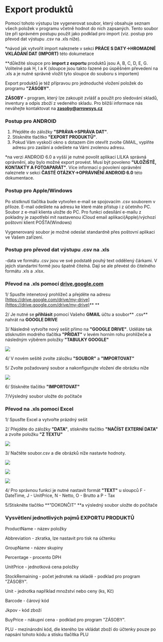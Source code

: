 # Export produktů

Pomocí tohoto výstupu lze vygenerovat soubor, který obsahuje seznam všech položek v programu včetně hodnot do nich zapsaných. Tento soubor lze při správném postupu použít jako podklad pro import \(viz. postup pro převod dat výstupu .csv na .xls níže\).

\*návod jak vytvořit import naleznete v sekci **PRÁCE S DATY-&gt;HROMADNÉ VKLÁDÁNÍ DAT \(IMPORT\)** této dokumetace

\*\*důležité sloupce pro **import z exportu** produktů jsou A, B, C, D, E, G. Volitelné pak H, I a K \(sloupce jsou takto řazené po úspěšném převedení na .xls a je nutné správně vložit tyto sloupce do souboru s importem\)

Export produktů je též přípravou pro jednoduché vložení položek do programu **"ZÁSOBY"**.

**ZÁSOBY -** program, který lze zakoupit zvlášť a použít pro sledování skladů, inventury a odpis zboží z vedeného skladu. Pro bližší informace nás neváhejte kontaktovat na **zasoby@arrowsys.cz**

### Postup pro ANDROID

1. Přejděte do záložky **"SPRÁVA-&gt;SPRÁVA DAT"**.
2. Stiskněte tlačítko **"EXPORT PRODUKTŮ"**.
3. Pokud Vám vyskočí okno s dotazem čím otevřít zvolte GMAIL, vyplňte adresu pro zaslání a odešlete na Vámi zvolenou adresu.

\*na verzi ANDROID 6.0 a vyšší je nutné povolit aplikaci LILKA správná oprávnění, aby bylo možné export provést. Musí být povoleno **"ULOŽIŠTĚ, KONTAKTY A FOTOAPARÁT"**. Více informací o povolení oprávnění naleznete v sekci **ČASTÉ OTÁZKY-&gt;OPRÁVNĚNÍ ANDROID 6.0** této dokumentace.

### Postup pro Apple/Windows

Po stistknutí tlačítka bude vytvořen e-mail se spojovacím .csv souborem v příloze. E-mail odešlete na adresu ke které máte přístup i z účetního PC. Soubor z e-mail klienta uložte do PC. Pro funkci odesílání e-mailu z pokladny je zapotřebí mít nastavenou iCloud email aplikaci\(Apple\)/výchozí poštovní klient POŠTA\(Windows\)

Vygenerovaný soubor je možné odeslat standardně přes poštovní aplikaci ve Vašem zařízení.

### Postup pro převod dat výstupu .csv na .xls

-data ve formátu .csv jsou ve své podstatě pouhý text oddělený čárkami. V jejich standartní formě jsou špatně čitelná. Dají se ale převést do čitelného formátu .xls a .xlsx.

### Převod na .xls pomocí [drive.google.com](https://drive.google.com/drive/my-drive)

1/ Spusťte intenetový prohlížeč a přejděte na adresu [https://drive.google.com/drive/my-drive](https://drive.google.com/drive/my-drive)** **

2/ Je nutné se **přihlásit** pomocí Vašeho **GMAIL** účtu a soubor** .csv** nahrát na **GOOGLE DRIVE**

3/ Následně vytvořte nový sešit přímo na **"GOOGLE DRIVE"**. Uděláte tak stisknutím modrého tlačítka **"PŘIDAT"** v levém horním rohu prohlížeče a následným výběrem položky **"TABULKY GOOGLE"**

![](/assets/exportgoogle1.jpg)

4/ V novém sešitě zvolte záložku **"SOUBOR"** a **"IMPORTOVAT"**

5/ Zvolte požadovaný soubor a nakonfigurujte vložení dle obrázku níže

![](/assets/exportgoogle2.JPG)

6/ Stiskněte tlačítko **"IMPORTOVAT"**

7/Výsledný soubor uložte do počítače

### Převod na .xls pomocí Excel

1/ Spusťte Excel a vytvořte prázdný sešit

2/ Přejděte do záložky **"DATA"**, stiskněte tlačítko **"NAČÍST EXTERNÍ DATA"** a zvolte položku **"Z TEXTU"**

![](/assets/Exportexcell1.jpg)

3/ Načtěte soubor.csv a dle obrázků níže nastavte hodnoty.

![](/assets/Exportexcell2.JPG)

![](/assets/Exportexcell3.JPG)

![](/assets/Exportexcell4.JPG)

4/ Pro správnou funkci je nutné nastavit formát **"TEXT"** u sloupců F - DateTime, J - UnitPrice, N - Netto, O - Brutto a P - Tax

5/Stiskněte tlačítko **"DOKONČIT"  **a výsledný soubor uložte do počítače

### Vysvětlení jednotlivých pojmů EXPORTU PRODUKTŮ

ProductName - název položky

Abbreviation - zkratka, lze nastavit pro tisk na účtenku

GroupName - název skupiny

Percentage - procento DPH

UnitPrice - jednotková cena položky

StockRemaining - počet jednotek na skladě - podklad pro program "ZÁSOBY".

Unit - jednotka například množství nebo ceny \(ks, Kč\)

Barcode - čárový kód

Jkpov - kód zboží

BuyPrice - nákupní cena - podklad pro program "ZÁSOBY".

PLU - mezinárodní kód, dle kterého lze vkládat zboží do účtenky pouze po napsání tohoto kódu a stisku tlačítka PLU

